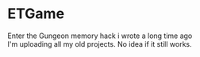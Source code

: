 # ETGame
Enter the Gungeon memory hack i wrote a long time ago\
I'm uploading all my old projects. No idea if it still works.
